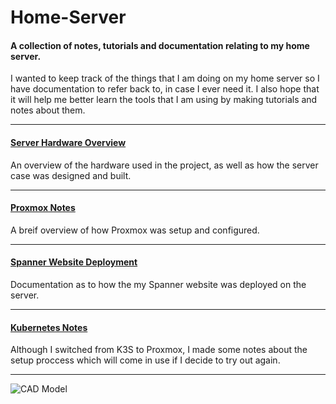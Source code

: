 # Home-Server
#### A collection of notes, tutorials and documentation relating to my home server.

I wanted to keep track of the things that I am doing on my home server so I have documentation to refer back to, in case I ever need it. I also hope that it will help me better learn the tools that I am using by making tutorials and notes about them.

---
#### [Server Hardware Overview](/Hardware/Overview.md)
An overview of the hardware used in the project, as well as how the server case was designed and built. 

--- 
#### [Proxmox Notes](/Proxmox/Overview.md)
A breif overview of how Proxmox was setup and configured.

---
#### [Spanner Website Deployment](/Spanner/Overview.md)
Documentation as to how the my Spanner website was deployed on the server.

---
#### [Kubernetes Notes](/K3S/OvervieSpannerHostingw.md)
Although I switched from K3S to Proxmox, I made some notes about the setup proccess which will come in use if I decide to try out again.

---
<img alt="CAD Model" src="https://github.com/ejagombar/Home-Server/assets/77460324/4a577eb5-c9d9-4799-8d9f-99b6f7585340">

<!-- #### Fedora Server + K3S -->
<!---->
<!-- I decided to use K3S as I wanted to learn how to manage my own cluster. It would also allow me to create a HA server. -->
<!-- Some of the notes of setting up K3S can be found in the K3S folder. However, I have decided to switch to proxmox for the time being as it is much simpler to use. Once I have a better understanding of that, then I will hopefully move back to Kubernetes. -->
<!---->
<!-- #### Proxmox -->
<!---->
<!-- See my notes in the Proxmox folder -->
<!---->
<!-- ### 3D CAD Model -->
<!---->
<!-- <img width="400" alt="CAD Model" src="https://github.com/ejagombar/Home-Server/assets/77460324/6ac6d760-fa49-4b5b-a36e-795dc50c48d5"> -->
<!---->
<!-- Designed in Fusion 360 -->
<!---->
<!-- ### Final Construction -->

<!-- <img width="400" alt="CAD Model" src="https://github.com/ejagombar/Home-Server/assets/77460324/8567ee06-8566-435c-ad37-75f6b9757808"> -->
